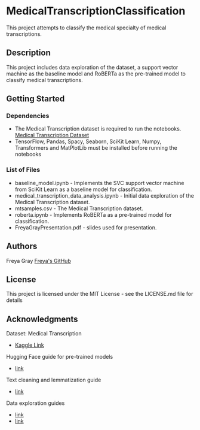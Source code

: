 # MedicalTranscriptionClassification
This project attempts to classify the medical specialty of medical transcriptions. 

## Description
This project includes data exploration of the dataset, a support vector machine as the baseline model and RoBERTa as the pre-trained model to classify medical transcriptions.

## Getting Started

### Dependencies

* The Medical Transcription dataset is required to run the notebooks. [Medical Transcription Dataset](https://www.kaggle.com/tboyle10/medicaltranscriptions)
* TensorFlow, Pandas, Spacy, Seaborn, SciKit Learn, Numpy, Transformers and MatPlotLib must be installed before running the notebooks

### List of Files
* baseline_model.ipynb - Implements the SVC support vector machine from SciKit Learn as a baseline model for classification.
* medical_transcription_data_analysis.ipynb - Initial data exploration of the Medical Transcription dataset.
* mtsamples.csv - The Medical Transcription dataset.
* roberta.ipynb - Implements RoBERTa as a pre-trained model for classification.
* FreyaGrayPresentation.pdf - slides used for presentation.

## Authors
Freya Gray
[Freya's GitHub](https://github.com/freyakgray)

## License

This project is licensed under the MIT License - see the LICENSE.md file for details

## Acknowledgments
Dataset: Medical Transcription
* [Kaggle Link](https://www.kaggle.com/tboyle10/medicaltranscriptions) 

Hugging Face guide for pre-trained models
* [link](https://huggingface.co/docs/transformers/training)

Text cleaning and lemmatization guide
* [link](https://medium.com/@sourenh94/tweets-sentiment-analysis-using-deep-transfer-learning-6cab7009986f)

Data exploration guides
* [link](https://towardsdatascience.com/exploratory-text-analysis-in-python-8cf42b758d9e)
* [link](https://neptune.ai/blog/exploratory-data-analysis-natural-language-processing-tools)
